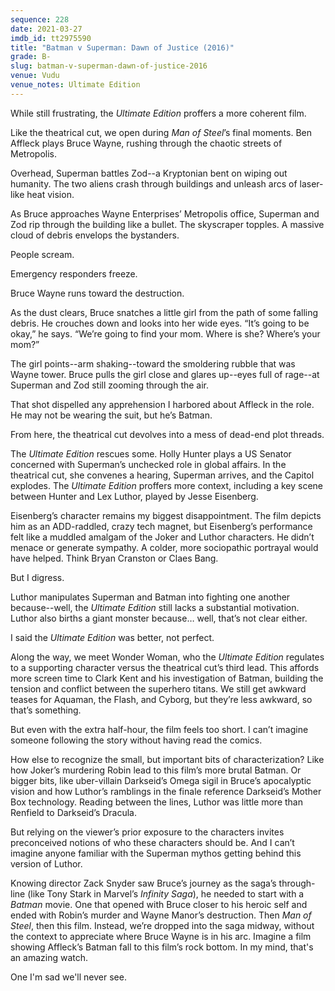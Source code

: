 ```yaml
---
sequence: 228
date: 2021-03-27
imdb_id: tt2975590
title: "Batman v Superman: Dawn of Justice (2016)"
grade: B-
slug: batman-v-superman-dawn-of-justice-2016
venue: Vudu
venue_notes: Ultimate Edition
---
```


While still frustrating, the _Ultimate Edition_ proffers a more coherent film.

<!-- end -->

Like the theatrical cut, we open during <span data-imdb-id="tt0770828">_Man of Steel_</span>’s final moments. Ben Affleck plays Bruce Wayne, rushing through the chaotic streets of Metropolis.

Overhead, Superman battles Zod--a Kryptonian bent on wiping out humanity. The two aliens crash through buildings and unleash arcs of laser-like heat vision.

As Bruce approaches Wayne Enterprises’ Metropolis office, Superman and Zod rip through the building like a bullet. The skyscraper topples. A massive cloud of debris envelops the bystanders.

People scream.

Emergency responders freeze.

Bruce Wayne runs toward the destruction.

As the dust clears, Bruce snatches a little girl from the path of some falling debris. He crouches down and looks into her wide eyes. “It’s going to be okay,” he says. “We’re going to find your mom. Where is she? Where’s your mom?”

The girl points--arm shaking--toward the smoldering rubble that was Wayne tower. Bruce pulls the girl close and glares up--eyes full of rage--at Superman and Zod still zooming through the air.

That shot dispelled any apprehension I harbored about Affleck in the role. He may not be wearing the suit, but he’s Batman.

From here, the theatrical cut devolves into a mess of dead-end plot threads.

The _Ultimate Edition_ rescues some. Holly Hunter plays a US Senator concerned with Superman’s unchecked role in global affairs. In the theatrical cut, she convenes a hearing, Superman arrives, and the Capitol explodes. The _Ultimate Edition_ proffers more context, including a key scene between Hunter and Lex Luthor, played by Jesse Eisenberg.

Eisenberg’s character remains my biggest disappointment. The film depicts him as an ADD-raddled, crazy tech magnet, but Eisenberg’s performance felt like a muddled amalgam of the Joker and Luthor characters. He didn’t menace or generate sympathy. A colder, more sociopathic portrayal would have helped. Think Bryan Cranston or Claes Bang.

But I digress.

Luthor manipulates Superman and Batman into fighting one another because--well, the _Ultimate Edition_ still lacks a substantial motivation. Luthor also births a giant monster because… well, that’s not clear either.

I said the _Ultimate Edition_ was better, not perfect.

Along the way, we meet Wonder Woman, who the _Ultimate Edition_ regulates to a supporting character versus the theatrical cut’s third lead. This affords more screen time to Clark Kent and his investigation of Batman, building the tension and conflict between the superhero titans. We still get awkward teases for Aquaman, the Flash, and Cyborg, but they’re less awkward, so that’s something.

But even with the extra half-hour, the film feels too short. I can’t imagine someone following the story without having read the comics.

How else to recognize the small, but important bits of characterization? Like how Joker’s murdering Robin lead to this film’s more brutal Batman. Or bigger bits, like uber-villain Darkseid’s Omega sigil in Bruce’s apocalyptic vision and how Luthor’s ramblings in the finale reference Darkseid’s Mother Box technology. Reading between the lines, Luthor was little more than Renfield to Darkseid’s Dracula.

But relying on the viewer’s prior exposure to the characters invites preconceived notions of who these characters should be. And I can’t imagine anyone familiar with the Superman mythos getting behind this version of Luthor.

Knowing director Zack Snyder saw Bruce’s journey as the saga’s through-line (like Tony Stark in Marvel’s _Infinity Saga_), he needed to start with a _Batman_ movie. One that opened with Bruce closer to his heroic self and ended with Robin’s murder and Wayne Manor’s destruction. Then _Man of Steel_, then this film. Instead, we’re dropped into the saga midway, without the context to appreciate where Bruce Wayne is in his arc. Imagine a film showing Affleck’s Batman fall to this film’s rock bottom. In my mind, that's an amazing watch.

One I'm sad we'll never see.
